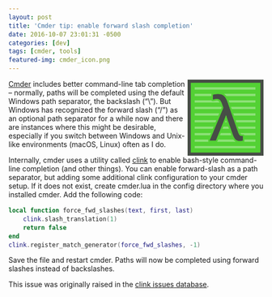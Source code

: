 ```yaml
---
layout: post
title: 'Cmder tip: enable forward slash completion'
date: 2016-10-07 23:01:31 -0500
categories: [dev]
tags: [cmder, tools]
featured-img: cmder_icon.png
---
```


<img src="/assets/images/cmder_icon.png" align="right" style="max-width:150px;">[Cmder](http://cmder.net/) includes better command-line tab completion – normally, paths will be completed using the default Windows path separator, the backslash (“\”). But Windows has recognized the forward slash (“/”) as an optional path separator for a while now and there are instances where this might be desirable, especially if you switch between Windows and Unix-like environments (macOS, Linux) often as I do.
<!--more-->

Internally, cmder uses a utility called [clink](https://mridgers.github.io/clink/) to enable bash-style command-line completion (and other things). You can enable forward-slash as a path separator, but adding some additional clink configuration to your cmder setup. If it does not exist, create cmder.lua in the config directory where you installed cmder. Add the following code:

```lua
local function force_fwd_slashes(text, first, last)
    clink.slash_translation(1)
    return false
end
clink.register_match_generator(force_fwd_slashes, -1)
```

Save the file and restart cmder. Paths will now be completed using forward slashes instead of backslashes.

This issue was originally raised in the [clink issues database](https://github.com/mridgers/clink/issues/395).
